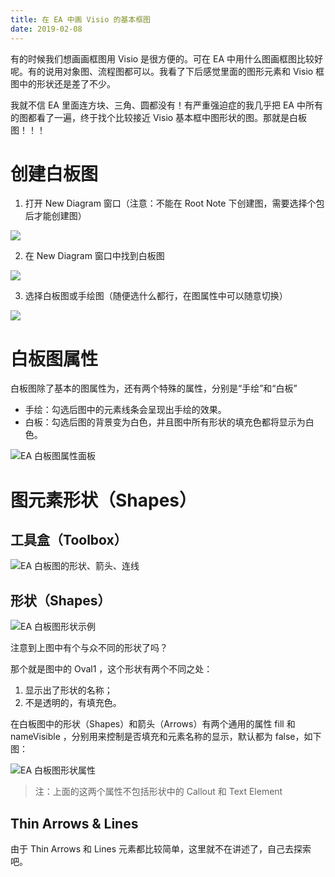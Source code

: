 ```yaml
---
title: 在 EA 中画 Visio 的基本框图
date: 2019-02-08
---
```


有的时候我们想画画框图用 Visio 是很方便的。可在 EA 中用什么图画框图比较好呢。有的说用对象图、流程图都可以。我看了下后感觉里面的图形元素和 Visio 框图中的形状还是差了不少。

我就不信 EA 里面连方块、三角、圆都没有！有严重强迫症的我几乎把 EA 中所有的图都看了一遍，终于找个比较接近 Visio 基本框中图形状的图。那就是白板图！！！

# 创建白板图

1. 打开 New Diagram 窗口（注意：不能在 Root Note 下创建图，需要选择个包后才能创建图）

![](./visio-block-diagram-in-enterprise-architect/create-a-whiteboard-diagram-00.png)

2. 在 New Diagram 窗口中找到白板图

![](./visio-block-diagram-in-enterprise-architect/create-a-whiteboard-diagram-01.png)

3. 选择白板图或手绘图（随便选什么都行，在图属性中可以随意切换）

![](./visio-block-diagram-in-enterprise-architect/create-a-whiteboard-diagram-02.png)

# 白板图属性

白板图除了基本的图属性为，还有两个特殊的属性，分别是“手绘”和“白板”

- 手绘：勾选后图中的元素线条会呈现出手绘的效果。
- 白板：勾选后图的背景变为白色，并且图中所有形状的填充色都将显示为白色。

![EA 白板图属性面板](./visio-block-diagram-in-enterprise-architect/ea-whiteboard-diagram-properties.png)

# 图元素形状（Shapes）

## 工具盒（Toolbox）

![EA 白板图的形状、箭头、连线](./visio-block-diagram-in-enterprise-architect/ea-whiteboard-diagram-toolbox.png)

## 形状（Shapes）

![EA 白板图形状示例](./visio-block-diagram-in-enterprise-architect/ea-whiteboard-diagram-shapes-sample.png)

注意到上图中有个与众不同的形状了吗？

那个就是图中的 Oval1 ，这个形状有两个不同之处：

   1. 显示出了形状的名称；
   2. 不是透明的，有填充色。

在白板图中的形状（Shapes）和箭头（Arrows）有两个通用的属性 fill 和 nameVisible ，分别用来控制是否填充和元素名称的显示，默认都为 false，如下图：

![EA 白板图形状属性](./visio-block-diagram-in-enterprise-architect/ea-whiteboard-diagram-element-properties.png)

> 注：上面的这两个属性不包括形状中的 Callout 和 Text Element

##  Thin Arrows & Lines

由于 Thin Arrows 和 Lines 元素都比较简单，这里就不在讲述了，自己去探索吧。



